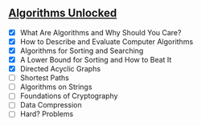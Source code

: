 
## [Algorithms Unlocked](https://mitpress.mit.edu/books/algorithms-unlocked)

- [x] What Are Algorithms and Why Should You Care?
- [x] How to Describe and Evaluate Computer Algorithms
- [x] Algorithms for Sorting and Searching
- [x] A Lower Bound for Sorting and How to Beat It
- [x] Directed Acyclic Graphs
- [ ] Shortest Paths
- [ ] Algorithms on Strings
- [ ] Foundations of Cryptography
- [ ] Data Compression
- [ ] Hard? Problems
